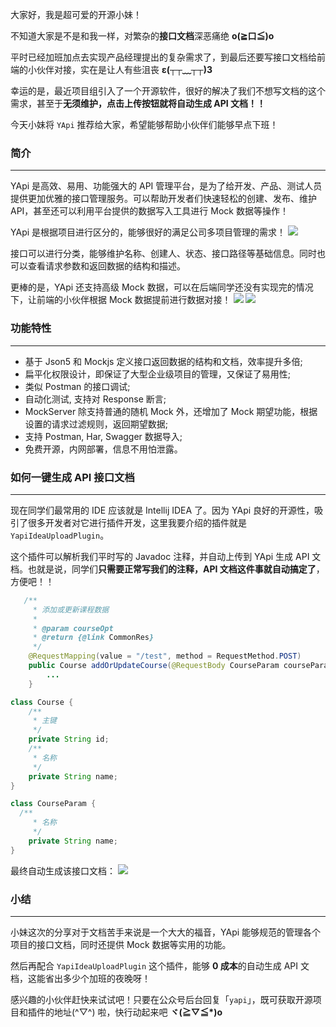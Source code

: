 大家好，我是超可爱的开源小妹！

不知道大家是不是和我一样，对繁杂的**接口文档**深恶痛绝 **o(≧口≦)o**

平时已经加班加点去实现产品经理提出的复杂需求了，到最后还要写接口文档给前端的小伙伴对接，实在是让人有些沮丧 **ε(┬┬﹏┬┬)3**

幸运的是，最近项目组引入了一个开源软件，很好的解决了我们不想写文档的这个需求，甚至于**无须维护，点击上传按钮就将自动生成 API 文档！！**

今天小妹将 `YApi` 推荐给大家，希望能够帮助小伙伴们能够早点下班！

### 简介

---

YApi 是高效、易用、功能强大的 API 管理平台，是为了给开发、产品、测试人员提供更加优雅的接口管理服务。可以帮助开发者们快速轻松的创建、发布、维护 API，甚至还可以利用平台提供的数据写入工具进行 Mock 数据等操作！

YApi 是根据项目进行区分的，能够很好的满足公司多项目管理的需求！
![](https://songjhh-image.oss-cn-shenzhen.aliyuncs.com/%E5%85%AC%E4%BC%97%E5%8F%B7/2021-12/yapi01.png)

接口可以进行分类，能够维护名称、创建人、状态、接口路径等基础信息。同时也可以查看请求参数和返回数据的结构和描述。

更棒的是，YApi 还支持高级 Mock 数据，可以在后端同学还没有实现完的情况下，让前端的小伙伴根据 Mock 数据提前进行数据对接！
![](https://songjhh-image.oss-cn-shenzhen.aliyuncs.com/%E5%85%AC%E4%BC%97%E5%8F%B7/2021-12/yapi02.png)
![](https://songjhh-image.oss-cn-shenzhen.aliyuncs.com/%E5%85%AC%E4%BC%97%E5%8F%B7/2021-12/yapi03.png)

### 功能特性

---

- 基于 Json5 和 Mockjs 定义接口返回数据的结构和文档，效率提升多倍;
- 扁平化权限设计，即保证了大型企业级项目的管理，又保证了易用性;
- 类似 Postman 的接口调试;
- 自动化测试, 支持对 Response 断言;
- MockServer 除支持普通的随机 Mock 外，还增加了 Mock 期望功能，根据设置的请求过滤规则，返回期望数据;
- 支持 Postman, Har, Swagger 数据导入;
- 免费开源，内网部署，信息不用怕泄露。

### 如何一键生成 API 接口文档

---

现在同学们最常用的 IDE 应该就是 Intellij IDEA 了。因为 YApi 良好的开源性，吸引了很多开发者对它进行插件开发，这里我要介绍的插件就是 `YapiIdeaUploadPlugin`。

这个插件可以解析我们平时写的 Javadoc 注释，并自动上传到 YApi 生成 API 文档。也就是说，同学们**只需要正常写我们的注释，API 文档这件事就自动搞定了**，方便吧！！

```java
   /**
     * 添加或更新课程数据
     *
     * @param courseOpt
     * @return {@link CommonRes}
     */
    @RequestMapping(value = "/test", method = RequestMethod.POST)
    public Course addOrUpdateCourse(@RequestBody CourseParam courseParam){
	    ...
    }
```

```java
class Course {
	/**
	 * 主键
	 */
	private String id;
	/**
	 * 名称
	 */
	private String name;
}

class CourseParam {
  /**
	 * 名称
	 */
	private String name;
}
```
最终自动生成该接口文档：
![](https://songjhh-image.oss-cn-shenzhen.aliyuncs.com/%E5%85%AC%E4%BC%97%E5%8F%B7/2021-12/yapi04.png)

### 小结

---

小妹这次的分享对于文档苦手来说是一个大大的福音，YApi 能够规范的管理各个项目的接口文档，同时还提供 Mock 数据等实用的功能。

然后再配合 `YapiIdeaUploadPlugin` 这个插件，能够 **0 成本**的自动生成 API 文档，这能省出多少个加班的夜晚呀！

感兴趣的小伙伴赶快来试试吧！只要在公众号后台回复「`yapi`」，既可获取开源项目和插件的地址(^▽^) 啦，快行动起来吧 **ヾ(≧▽≦*)o**
